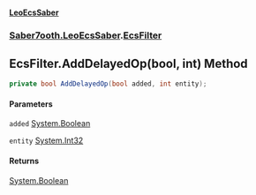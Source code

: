 #### [LeoEcsSaber](index.md 'index')
### [Saber7ooth.LeoEcsSaber](Saber7ooth.LeoEcsSaber.md 'Saber7ooth.LeoEcsSaber').[EcsFilter](EcsFilter.md 'Saber7ooth.LeoEcsSaber.EcsFilter')

## EcsFilter.AddDelayedOp(bool, int) Method

```csharp
private bool AddDelayedOp(bool added, int entity);
```
#### Parameters

<a name='Saber7ooth.LeoEcsSaber.EcsFilter.AddDelayedOp(bool,int).added'></a>

`added` [System.Boolean](https://docs.microsoft.com/en-us/dotnet/api/System.Boolean 'System.Boolean')

<a name='Saber7ooth.LeoEcsSaber.EcsFilter.AddDelayedOp(bool,int).entity'></a>

`entity` [System.Int32](https://docs.microsoft.com/en-us/dotnet/api/System.Int32 'System.Int32')

#### Returns
[System.Boolean](https://docs.microsoft.com/en-us/dotnet/api/System.Boolean 'System.Boolean')